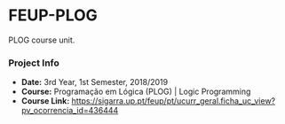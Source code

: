# FEUP-PLOG
PLOG course unit.

### Project Info
* **Date:** 3rd Year, 1st Semester, 2018/2019
* **Course:** Programação em Lógica (PLOG) | Logic Programming
* **Course Link:** https://sigarra.up.pt/feup/pt/ucurr_geral.ficha_uc_view?pv_ocorrencia_id=436444
